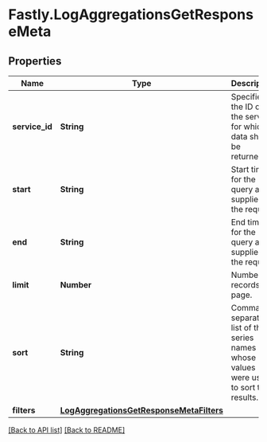 # Fastly.LogAggregationsGetResponseMeta

## Properties

Name | Type | Description | Notes
------------ | ------------- | ------------- | -------------
**service_id** | **String** | Specifies the ID of the service for which data should be returned. | [optional] 
**start** | **String** | Start time for the query as supplied in the request. | [optional] 
**end** | **String** | End time for the query as supplied in the request. | [optional] 
**limit** | **Number** | Number of records per page. | [optional]  [defaults to 20]
**sort** | **String** | Comma-separated list of the series names whose values were used to sort the results. | [optional] 
**filters** | [**LogAggregationsGetResponseMetaFilters**](LogAggregationsGetResponseMetaFilters.md) |  | [optional] 


[[Back to API list]](../../README.md#endpoints) [[Back to README]](../../README.md)
